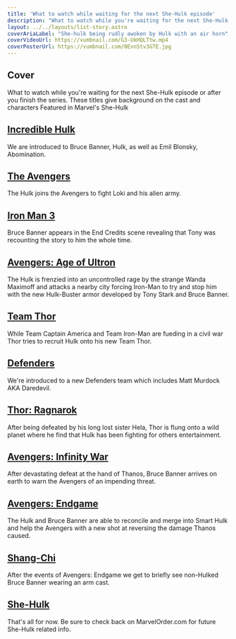 ```yaml
---
title: 'What to watch while waiting for the next She-Hulk episode'
description: "What to watch while you're waiting for the next She-Hulk episode or if you're just wanting to go beyond She-Hulk"
layout: ../../layouts/list-story.astro
coverAriaLabel: "She-hulk being rudly awoken by Hulk with an air horn"
coverVideoUrl: https://vumbnail.com/G3-UkHQLTtw.mp4
coverPosterUrl: https://vumbnail.com/0Evn5tv3GTE.jpg
---
```



## Cover

What to watch while you're waiting for the next She-Hulk episode or after you finish the series.
These titles give background on the cast and characters Featured in Marvel's She-Hulk

## [Incredible Hulk](https://marvelorder.com/en/the-incredible-hulk-1724/)

We are introduced to Bruce Banner, Hulk, as well as Emil Blonsky, Abomination.

## [The Avengers](https://marvelorder.com/en/the-avengers-24428/)

The Hulk joins the Avengers to fight Loki and his alien army.

## [Iron Man 3](https://marvelorder.com/en/iron-man-3-68721/)

Bruce Banner appears in the End Credits scene revealing that Tony was recounting the story to him the whole time.

## [Avengers: Age of Ultron](https://marvelorder.com/en/avengers-age-of-ultron-99861/)

The Hulk is frenzied into an uncontrolled rage by the strange Wanda Maximoff and attacks a nearby city forcing Iron-Man to try and stop him with the new Hulk-Buster armor developed by Tony Stark and Bruce Banner.

## [Team Thor](https://marvelorder.com/en/team-thor-413279/)

While Team Captain America and Team Iron-Man are fueding in a civil war Thor tries to recruit Hulk onto his new Team Thor.

## [Defenders](https://marvelorder.com/en/marvels-the-defenders-62285/)

We're introduced to a new Defenders team which includes Matt Murdock AKA Daredevil.

## [Thor: Ragnarok](https://marvelorder.com/en/thor-ragnarok-284053/)

After being defeated by his long lost sister Hela, Thor is flung onto a wild planet where he find that Hulk has been fighting for others entertainment.

## [Avengers: Infinity War](https://marvelorder.com/en/avengers-infinity-war-299536/)

After devastating defeat at the hand of Thanos, Bruce Banner arrives on earth to warn the Avengers of an impending threat. 

## [Avengers: Endgame](https://marvelorder.com/en/avengers-endgame-299534/)

The Hulk and Bruce Banner are able to reconcile and merge into Smart Hulk and help the Avengers with a new shot at reversing the damage Thanos caused.
## [Shang-Chi](https://marvelorder.com/en/shang-chi-and-the-legend-of-the-ten-rings-566525/)

After the events of Avengers: Endgame we get to briefly see non-Hulked Bruce Banner wearing an arm cast.

## [She-Hulk](https://marvelorder.com/en/she-hulk-attorney-at-law-92783/)

That's all for now. Be sure to check back on MarvelOrder.com for future She-Hulk related info.
